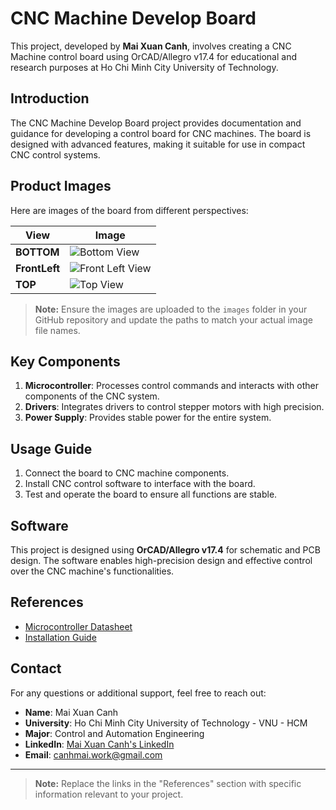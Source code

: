 # CNC Machine Develop Board

This project, developed by **Mai Xuan Canh**, involves creating a CNC Machine control board using OrCAD/Allegro v17.4 for educational and research purposes at Ho Chi Minh City University of Technology.

## Introduction

The CNC Machine Develop Board project provides documentation and guidance for developing a control board for CNC machines. The board is designed with advanced features, making it suitable for use in compact CNC control systems.

## Product Images

Here are images of the board from different perspectives:

| View         | Image                                                  |
|--------------|--------------------------------------------------------|
| **BOTTOM**   | ![Bottom View](images/Bottom.png)          |
| **FrontLeft**| ![Front Left View](images/FrontLeft.png)   |
| **TOP**      | ![Top View](images/Top.png)                |

> **Note:** Ensure the images are uploaded to the `images` folder in your GitHub repository and update the paths to match your actual image file names.

## Key Components

1. **Microcontroller**: Processes control commands and interacts with other components of the CNC system.
2. **Drivers**: Integrates drivers to control stepper motors with high precision.
3. **Power Supply**: Provides stable power for the entire system.

## Usage Guide

1. Connect the board to CNC machine components.
2. Install CNC control software to interface with the board.
3. Test and operate the board to ensure all functions are stable.

## Software

This project is designed using **OrCAD/Allegro v17.4** for schematic and PCB design. The software enables high-precision design and effective control over the CNC machine's functionalities.

## References

- [Microcontroller Datasheet](link_to_datasheet)
- [Installation Guide](link_to_installation_guide)

## Contact

For any questions or additional support, feel free to reach out:

- **Name**: Mai Xuan Canh
- **University**: Ho Chi Minh City University of Technology - VNU - HCM 
- **Major**: Control and Automation Engineering
- **LinkedIn**: [Mai Xuan Canh's LinkedIn](https://www.linkedin.com/in/maixuancanh2003/)
- **Email**: canhmai.work@gmail.com

---

> **Note:** Replace the links in the "References" section with specific information relevant to your project.

